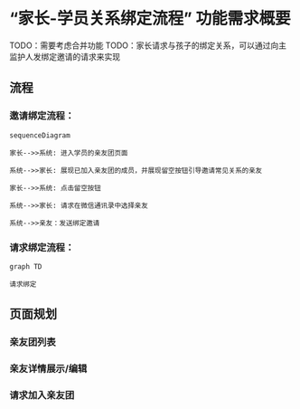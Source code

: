 # “家长-学员关系绑定流程” 功能需求概要

TODO：需要考虑合并功能
TODO：家长请求与孩子的绑定关系，可以通过向主监护人发绑定邀请的请求来实现

## 流程

### 邀请绑定流程：

```mermaid
sequenceDiagram

家长-->>系统: 进入学员的亲友团页面

系统-->>家长: 展现已加入亲友团的成员，并展现留空按钮引导邀请常见关系的亲友

家长-->>系统: 点击留空按钮

系统-->>家长: 请求在微信通讯录中选择亲友

系统-->>亲友：发送绑定邀请

```

### 请求绑定流程：

```mermaid
graph TD

请求绑定

```

## 页面规划

### 亲友团列表

### 亲友详情展示/编辑

### 请求加入亲友团
<!--stackedit_data:
eyJoaXN0b3J5IjpbNDg4MDgxNjI5LC0yMDIxNzY5ODQwLDEwOD
c1ODQwNzQsNzI0MzIyNyw1MzgwMjM4OTIsLTk2NzA3NzM3Miwx
Mzg1MTc0MDYzLC0xMDc0OTk0Mzg5LDEzODUxNzQwNjNdfQ==
-->